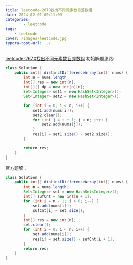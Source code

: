 ```yaml
---
title: leetcode-2670找出不同元素数目差数组
date: 2024-02-01 00:11:09
categories: 
		- leetcode
tags: 
	- leetcode
cover: /images/leetcode.jpg
typora-root-url: ../..
---
```


[leetcode-2670找出不同元素数目差数组](https://leetcode.cn/problems/find-the-distinct-difference-array/description/?envType=daily-question&envId=2024-01-31)
初始解题思路:

```java
class Solution {
    public int[] distinctDifferenceArray(int[] nums) {
        int n = nums.length;
        int[] res = new int[n];
        int[][] dp = new int[n][n];
        Set<Integer> set1 = new HashSet<Integer>();
        Set<Integer> set2 = new HashSet<Integer>();

        for (int i = 0; i < n; i++) {
            set1.add(nums[i]);
            set2.clear();
            for (int j = i + 1; j < n; j++) {
                set2.add(nums[j]);
            }
            res[i] = set1.size() - set2.size();
        }

        return res;
    }
}
```



官方题解：

```java
class Solution {
    public int[] distinctDifferenceArray(int[] nums) {
        int n = nums.length;
        Set<Integer> set = new HashSet<Integer>();
        int[] sufCnt = new int[n + 1];
        for (int i = n - 1; i > 0; i--) {
            set.add(nums[i]);
            sufCnt[i] = set.size();
        }
        int[] res = new int[n];
        set.clear();
        for (int i = 0; i < n; i++) {
            set.add(nums[i]);
            res[i] = set.size() - sufCnt[i + 1];
        }
        return res;
    }
}
```

